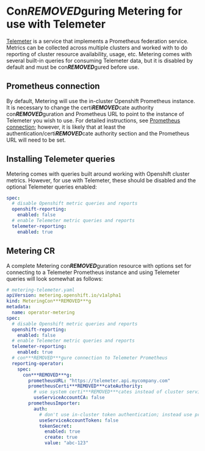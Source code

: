 # Con***REMOVED***guring Metering for use with Telemeter

[Telemeter](https://github.com/openshift/telemeter) is a service that implements a Prometheus federation service. Metrics can be collected across multiple clusters and worked with to do reporting of cluster resource availability, usage, etc. Metering comes with several built-in queries for consuming Telemeter data, but it is disabled by default and must be con***REMOVED***gured before use.

## Prometheus connection

By default, Metering will use the in-cluster Openshift Prometheus instance. It is necessary to change the certi***REMOVED***cate authority con***REMOVED***guration and Prometheus URL to point to the instance of Telemeter you wish to use. For detailed instructions, see [Prometheus connection](con***REMOVED***guring-reporting-operator.md#prometheus-url); however, it is likely that at least the authentication/certi***REMOVED***cate authority section and the Prometheus URL will need to be set.

## Installing Telemeter queries

Metering comes with queries built around working with Openshift cluster metrics. However, for use with Telemeter, these should be disabled and the optional Telemeter queries enabled:

```yaml
spec:
  # disable Openshift metric queries and reports
  openshift-reporting:
    enabled: false
  # enable Telemeter metric queries and reports
  telemeter-reporting:
    enabled: true
```

## Metering CR

A complete Metering con***REMOVED***guration resource with options set for connecting to a Telemeter Prometheus instance and using Telemeter queries will look somewhat as follows:

```yaml
# metering-telemeter.yaml
apiVersion: metering.openshift.io/v1alpha1
kind: MeteringCon***REMOVED***g
metadata:
  name: operator-metering
spec:
  # disable Openshift metric queries and reports
  openshift-reporting:
    enabled: false
  # enable Telemeter metric queries and reports
  telemeter-reporting:
    enabled: true
  # con***REMOVED***gure connection to Telemeter Prometheus
  reporting-operator:
    spec:
      con***REMOVED***g:
        prometheusURL: "https://telemeter.api.mycompany.com"
        prometheusCerti***REMOVED***cateAuthority:
          # use system certi***REMOVED***cates instead of cluster service account
          useServiceAccountCA: false
        prometheusImporter:
          auth:
            # don't use in-cluster token authentication; instead use provided token
            useServiceAccountToken: false
            tokenSecret:
              enabled: true
              create: true
              value: "abc-123"
```
